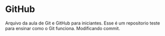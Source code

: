 # GitHub
Arquivo da aula de Git e GitHub para iniciantes.
Esse é um repositorio teste para ensinar como o Git funciona.
Modificando commit.
